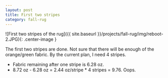 ```yaml
---
layout: post
title: First two stripes
category: fall-rug
---
```

	
![First two stripes of the rug]({{ site.baseurl }}/projects/fall-rug/img/reboot-2.JPG){: .center-image }

The first two stripes are done. Not sure that there will be enough of the orange/green fabric. By the current plan, I need 4 stripes.

* Fabric remaining after one stripe is 6.28 oz.
* 8.72 oz - 6.28 oz = 2.44 oz/stripe * 4 stripes = 9.76. Oops.


	